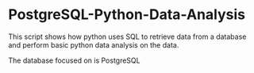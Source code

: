 # PostgreSQL-Python-Data-Analysis

This script shows how python uses SQL to retrieve data from a database and perform basic python data analysis on the data.

The database focused on is PostgreSQL
